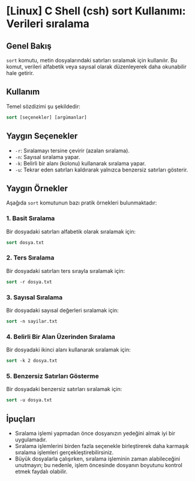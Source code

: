 # [Linux] C Shell (csh) sort Kullanımı: Verileri sıralama

## Genel Bakış
`sort` komutu, metin dosyalarındaki satırları sıralamak için kullanılır. Bu komut, verileri alfabetik veya sayısal olarak düzenleyerek daha okunabilir hale getirir.

## Kullanım
Temel sözdizimi şu şekildedir:
```csh
sort [seçenekler] [argümanlar]
```

## Yaygın Seçenekler
- `-r`: Sıralamayı tersine çevirir (azalan sıralama).
- `-n`: Sayısal sıralama yapar.
- `-k`: Belirli bir alanı (kolonu) kullanarak sıralama yapar.
- `-u`: Tekrar eden satırları kaldırarak yalnızca benzersiz satırları gösterir.

## Yaygın Örnekler
Aşağıda `sort` komutunun bazı pratik örnekleri bulunmaktadır:

### 1. Basit Sıralama
Bir dosyadaki satırları alfabetik olarak sıralamak için:
```csh
sort dosya.txt
```

### 2. Ters Sıralama
Bir dosyadaki satırları ters sırayla sıralamak için:
```csh
sort -r dosya.txt
```

### 3. Sayısal Sıralama
Bir dosyadaki sayısal değerleri sıralamak için:
```csh
sort -n sayilar.txt
```

### 4. Belirli Bir Alan Üzerinden Sıralama
Bir dosyadaki ikinci alanı kullanarak sıralamak için:
```csh
sort -k 2 dosya.txt
```

### 5. Benzersiz Satırları Gösterme
Bir dosyadaki benzersiz satırları sıralamak için:
```csh
sort -u dosya.txt
```

## İpuçları
- Sıralama işlemi yapmadan önce dosyanızın yedeğini almak iyi bir uygulamadır.
- Sıralama işlemlerini birden fazla seçenekle birleştirerek daha karmaşık sıralama işlemleri gerçekleştirebilirsiniz.
- Büyük dosyalarla çalışırken, sıralama işleminin zaman alabileceğini unutmayın; bu nedenle, işlem öncesinde dosyanın boyutunu kontrol etmek faydalı olabilir.
